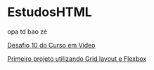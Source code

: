 # EstudosHTML
 opa td bao zé 

 <a href="https://luismario10.github.io/EstudosHTML/desafio%20010/desafiocev.html">Desafio 10 do Curso em Video</a>

<a href="https://luismario10.github.io/EstudosHTML/ex%20flex/aplicando%20flex%20com%20grid.html">Primeiro projeto utilizando Grid layout e Flexbox</a>